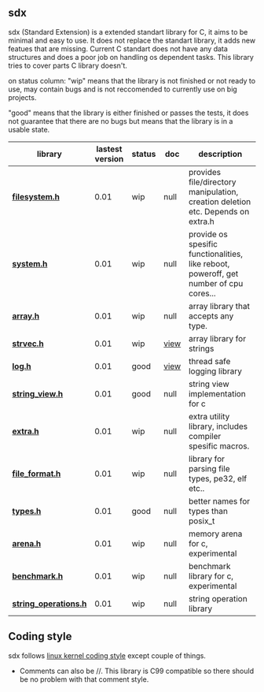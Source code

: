 ## sdx

sdx (Standard Extension) is a extended standart library for C, it aims to be minimal and easy to use.
It does not replace the standart library, it adds new featues that are missing.
Current C standart does not have any data structures and does a poor job on handling
os dependent tasks. This library tries to cover parts C library doesn't.

on status column:
"wip" means that the library is not finished or not ready to use,
may contain bugs and is not reccomended to currently use on big projects.

"good" means that the library is either finished or passes the tests,
it does not guarantee that there are no bugs but means that the library
is in a usable state.

library    | lastest version | status | doc | description
--------------------- | ---- | -------- | --- | --------------------------------
**[filesystem.h](include/filesystem.h)** | 0.01 | wip | null | provides file/directory manipulation, creation deletion etc. Depends on extra.h
**[system.h](include/system.h)** | 0.01 | wip | null | provide os spesific functionalities, like reboot, poweroff, get number of cpu cores...
**[array.h](include/array.h)** | 0.01 | wip | null | array library that accepts any type.
**[strvec.h](include/strvec.h)** | 0.01 | wip | [view](https://github.com/xcatalyst/sdx/blob/master/docs/strvec/) | array library for strings
**[log.h](include/log.h)** | 0.01 | good | [view](https://github.com/xcatalyst/sdx/blob/master/docs/log/) | thread safe logging library
**[string_view.h](include/string_view.h)** | 0.01 | good | null | string view implementation for c
**[extra.h](include/extra.h)** | 0.01 | wip | null | extra utility library, includes compiler spesific macros.
**[file_format.h](include/file_format.h)** | 0.01 | wip | null | library for parsing file types, pe32, elf etc..
**[types.h](include/types.h)** | 0.01 | good | null | better names for types than posix_t
**[arena.h](include/arena.h)** | 0.01 | wip | null | memory arena for c, experimental
**[benchmark.h](include/benchmark.h)** | 0.01 | wip | null | benchmark library for c, experimental
**[string_operations.h](include/string_operations.h)** | 0.01 | wip | null | string operation library

## Coding style
sdx follows [linux kernel coding style](https://www.kernel.org/doc/html/v4.10/process/coding-style.html) except couple of things.
* Comments can also be //. This library is C99 compatible so there should be no problem with that comment style.
